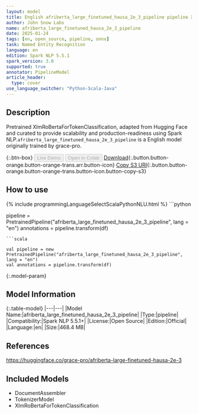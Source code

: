 ```yaml
---
layout: model
title: English afriberta_large_finetuned_hausa_2e_3_pipeline pipeline XlmRoBertaForTokenClassification from grace-pro
author: John Snow Labs
name: afriberta_large_finetuned_hausa_2e_3_pipeline
date: 2025-01-24
tags: [en, open_source, pipeline, onnx]
task: Named Entity Recognition
language: en
edition: Spark NLP 5.5.1
spark_version: 3.0
supported: true
annotator: PipelineModel
article_header:
  type: cover
use_language_switcher: "Python-Scala-Java"
---
```


## Description

Pretrained XlmRoBertaForTokenClassification, adapted from Hugging Face and curated to provide scalability and production-readiness using Spark NLP.`afriberta_large_finetuned_hausa_2e_3_pipeline` is a English model originally trained by grace-pro.

{:.btn-box}
<button class="button button-orange" disabled>Live Demo</button>
<button class="button button-orange" disabled>Open in Colab</button>
[Download](https://s3.amazonaws.com/auxdata.johnsnowlabs.com/public/models/afriberta_large_finetuned_hausa_2e_3_pipeline_en_5.5.1_3.0_1737680975434.zip){:.button.button-orange.button-orange-trans.arr.button-icon}
[Copy S3 URI](s3://auxdata.johnsnowlabs.com/public/models/afriberta_large_finetuned_hausa_2e_3_pipeline_en_5.5.1_3.0_1737680975434.zip){:.button.button-orange.button-orange-trans.button-icon.button-copy-s3}

## How to use



<div class="tabs-box" markdown="1">
{% include programmingLanguageSelectScalaPythonNLU.html %}
```python

pipeline = PretrainedPipeline("afriberta_large_finetuned_hausa_2e_3_pipeline", lang = "en")
annotations =  pipeline.transform(df)   

```
```scala

val pipeline = new PretrainedPipeline("afriberta_large_finetuned_hausa_2e_3_pipeline", lang = "en")
val annotations = pipeline.transform(df)

```
</div>

{:.model-param}
## Model Information

{:.table-model}
|---|---|
|Model Name:|afriberta_large_finetuned_hausa_2e_3_pipeline|
|Type:|pipeline|
|Compatibility:|Spark NLP 5.5.1+|
|License:|Open Source|
|Edition:|Official|
|Language:|en|
|Size:|468.4 MB|

## References

https://huggingface.co/grace-pro/afriberta-large-finetuned-hausa-2e-3

## Included Models

- DocumentAssembler
- TokenizerModel
- XlmRoBertaForTokenClassification